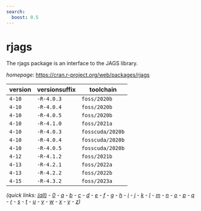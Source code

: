 ```yaml
---
search:
  boost: 0.5
---
```

# rjags

The rjags package is an interface to the JAGS library.

*homepage*: <https://cran.r-project.org/web/packages/rjags>

version | versionsuffix | toolchain
--------|---------------|----------
``4-10`` | ``-R-4.0.3`` | ``foss/2020b``
``4-10`` | ``-R-4.0.4`` | ``foss/2020b``
``4-10`` | ``-R-4.0.5`` | ``foss/2020b``
``4-10`` | ``-R-4.1.0`` | ``foss/2021a``
``4-10`` | ``-R-4.0.3`` | ``fosscuda/2020b``
``4-10`` | ``-R-4.0.4`` | ``fosscuda/2020b``
``4-10`` | ``-R-4.0.5`` | ``fosscuda/2020b``
``4-12`` | ``-R-4.1.2`` | ``foss/2021b``
``4-13`` | ``-R-4.2.1`` | ``foss/2022a``
``4-13`` | ``-R-4.2.2`` | ``foss/2022b``
``4-15`` | ``-R-4.3.2`` | ``foss/2023a``


*(quick links: [(all)](../index.md) - [0](../0/index.md) - [a](../a/index.md) - [b](../b/index.md) - [c](../c/index.md) - [d](../d/index.md) - [e](../e/index.md) - [f](../f/index.md) - [g](../g/index.md) - [h](../h/index.md) - [i](../i/index.md) - [j](../j/index.md) - [k](../k/index.md) - [l](../l/index.md) - [m](../m/index.md) - [n](../n/index.md) - [o](../o/index.md) - [p](../p/index.md) - [q](../q/index.md) - [r](../r/index.md) - [s](../s/index.md) - [t](../t/index.md) - [u](../u/index.md) - [v](../v/index.md) - [w](../w/index.md) - [x](../x/index.md) - [y](../y/index.md) - [z](../z/index.md))*

